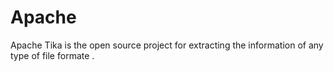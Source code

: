 Apache
======
Apache Tika is the open source project for extracting the information of any type of file formate .
